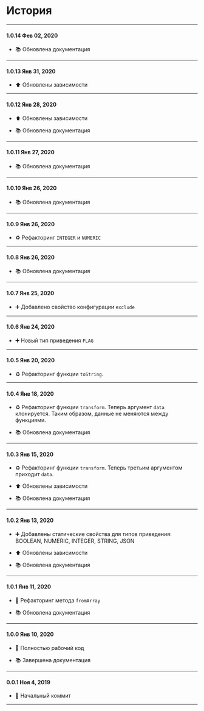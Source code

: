 # История

---

#### 1.0.14 Фев 02, 2020

-   📚 Обновлена документация

---

#### 1.0.13 Янв 31, 2020

-   ⬆️ Обновлены зависимости

---

#### 1.0.12 Янв 28, 2020

-   ⬆️ Обновлены зависимости

-   📚 Обновлена документация

---

#### 1.0.11 Янв 27, 2020

-   📚 Обновлена документация

---

#### 1.0.10 Янв 26, 2020

-   📚 Обновлена документация

---

#### 1.0.9 Янв 26, 2020

-   ♻️ Рефакторинг `INTEGER` и `NUMERIC`

---

#### 1.0.8 Янв 26, 2020

-   📚 Обновлена документация

---

#### 1.0.7 Янв 25, 2020

-   ➕ Добавлено свойство конфигурации `exclude`

---

#### 1.0.6 Янв 24, 2020

-   ➕ Новый тип приведения `FLAG`

---

#### 1.0.5 Янв 20, 2020

-   ♻️ Рефакторинг функции `toString`.

---

#### 1.0.4 Янв 18, 2020

-   ♻️ Рефакторинг функции `transform`. Теперь аргумент `data` клонируется. Таким образом, данные не меняются между функциями.

-   📚 Обновлена документация

---

#### 1.0.3 Янв 15, 2020

-   ♻️ Рефакторинг функции `transform`. Теперь третьим аргументом приходит `data`.

-   ⬆️ Обновлены зависимости

-   📚 Обновлена документация

---

#### 1.0.2 Янв 13, 2020

-   ➕ Добавлены статические свойства для типов приведения: BOOLEAN, NUMERIC, INTEGER, STRING, JSON

-   ⬆️ Обновлены зависимости

-   📚 Обновлена документация

---

#### 1.0.1 Янв 11, 2020

-   🔨 Рефакторинг метода `fromArray`

-   📚 Обновлена документация

---

#### 1.0.0 Янв 10, 2020

-   🎉 Полностью рабочий код

-   📚 Завершена документация

---

#### 0.0.1 Ноя 4, 2019

-   🎉 Начальный коммит

---
